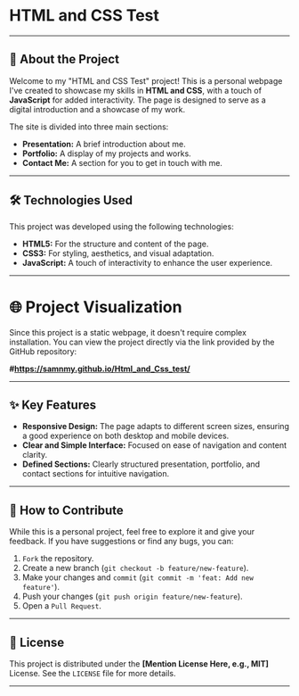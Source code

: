 # HTML and CSS Test

---

## 🚀 About the Project

Welcome to my "HTML and CSS Test" project! This is a personal webpage I've created to showcase my skills in **HTML and CSS**, with a touch of **JavaScript** for added interactivity. The page is designed to serve as a digital introduction and a showcase of my work.

The site is divided into three main sections:

* **Presentation:** A brief introduction about me.
* **Portfolio:** A display of my projects and works.
* **Contact Me:** A section for you to get in touch with me.

---

## 🛠️ Technologies Used

This project was developed using the following technologies:

* **HTML5:** For the structure and content of the page.
* **CSS3:** For styling, aesthetics, and visual adaptation.
* **JavaScript:** A touch of interactivity to enhance the user experience.

---  

# 🌐 Project Visualization

Since this project is a static webpage, it doesn't require complex installation. You can view the project directly via the link provided by the GitHub repository:

**#https://samnmy.github.io/Html_and_Css_test/**

---

## ✨ Key Features

* **Responsive Design:** The page adapts to different screen sizes, ensuring a good experience on both desktop and mobile devices.
* **Clear and Simple Interface:** Focused on ease of navigation and content clarity.
* **Defined Sections:** Clearly structured presentation, portfolio, and contact sections for intuitive navigation.

---

## 🤝 How to Contribute

While this is a personal project, feel free to explore it and give your feedback. If you have suggestions or find any bugs, you can:

1. `Fork` the repository.
2. Create a new branch (`git checkout -b feature/new-feature`).
3. Make your changes and `commit` (`git commit -m 'feat: Add new feature'`).
4. Push your changes (`git push origin feature/new-feature`).
5. Open a `Pull Request`.

---

## 📄 License

This project is distributed under the **[Mention License Here, e.g., MIT]** License. See the `LICENSE` file for more details.

---
